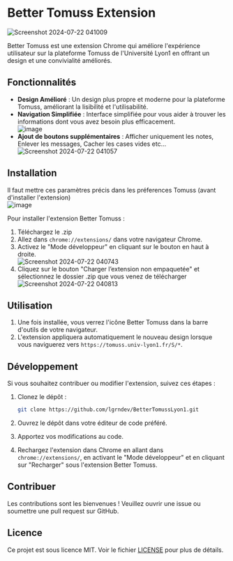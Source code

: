 # Better Tomuss Extension <br/>

![Screenshot 2024-07-22 041009](https://github.com/user-attachments/assets/4f3f9c5c-46d8-4ef7-849e-9a00e7a28f08)

Better Tomuss est une extension Chrome qui améliore l'expérience utilisateur sur la plateforme Tomuss de l'Université Lyon1 en offrant un design et une convivialité améliorés.

## Fonctionnalités

- **Design Amélioré** : Un design plus propre et moderne pour la plateforme Tomuss, améliorant la lisibilité et l'utilisabilité.
- **Navigation Simplifiée** : Interface simplifiée pour vous aider à trouver les informations dont vous avez besoin plus efficacement. <br/>
![image](https://github.com/user-attachments/assets/feaa294d-9b8b-406e-bfcf-6b5266016303)
- **Ajout de boutons supplémentaires** : Afficher uniquement les notes, Enlever les messages, Cacher les cases vides etc... <br/>
![Screenshot 2024-07-22 041057](https://github.com/user-attachments/assets/e7119ffd-8139-4c72-b23b-66702fdb5efd)


## Installation

Il faut mettre ces paramètres précis dans les préferences Tomuss (avant d'installer l'extension)<br/>
![image](https://github.com/user-attachments/assets/b16f405b-c9f4-4c3a-8bb7-55ae310aefcf)



Pour installer l'extension Better Tomuss :

1. Téléchargez le .zip
2. Allez dans `chrome://extensions/` dans votre navigateur Chrome.
3. Activez le "Mode développeur" en cliquant sur le bouton en haut à droite.<br />
![Screenshot 2024-07-22 040743](https://github.com/user-attachments/assets/3131086c-9d58-44cd-9abb-9f5a5d17cc39)
5. Cliquez sur le bouton "Charger l’extension non empaquetée" et sélectionnez le dossier .zip que vous venez de télécharger<br />
![Screenshot 2024-07-22 040813](https://github.com/user-attachments/assets/ce8ea9f6-2cd7-4bcd-9541-25cf96237cac)


## Utilisation

1. Une fois installée, vous verrez l'icône Better Tomuss dans la barre d'outils de votre navigateur.
2. L'extension appliquera automatiquement le nouveau design lorsque vous naviguerez vers `https://tomuss.univ-lyon1.fr/S/*`.

## Développement

Si vous souhaitez contribuer ou modifier l'extension, suivez ces étapes :

1. Clonez le dépôt :
    ```bash
    git clone https://github.com/lgrndev/BetterTomussLyon1.git
    ```
2. Ouvrez le dépôt dans votre éditeur de code préféré.

3. Apportez vos modifications au code.
4. Rechargez l'extension dans Chrome en allant dans `chrome://extensions/`, en activant le "Mode développeur" et en cliquant sur "Recharger" sous l'extension Better Tomuss.

## Contribuer

Les contributions sont les bienvenues ! Veuillez ouvrir une issue ou soumettre une pull request sur GitHub.

## Licence

Ce projet est sous licence MIT. Voir le fichier [LICENSE](LICENSE) pour plus de détails.
